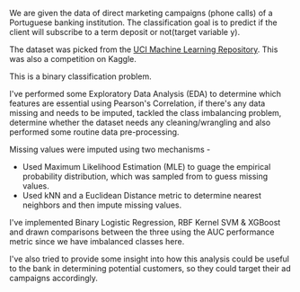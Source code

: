 We are given the data of direct marketing campaigns (phone calls) of a Portuguese banking institution. The classification goal is to predict if the client will subscribe to a term deposit or not(target variable y). 

The dataset was picked from the [UCI Machine Learning Repository](https://archive.ics.uci.edu/ml/datasets/bank+marketing). This was also a competition on Kaggle.

This is a binary classification problem.

I've performed some Exploratory Data Analysis (EDA) to determine which features are essential using Pearson's Correlation, if there's any data missing and needs to be imputed, tackled the class imbalancing problem, determine whether the dataset needs any cleaning/wrangling and also performed some routine data pre-processing.

Missing values were imputed using two mechanisms - 

* Used Maximum Likelihood Estimation (MLE) to guage the empirical probability distribution, which was sampled from to guess missing values.
* Used kNN and a Euclidean Distance metric to determine nearest neighbors and then impute missing values.


I've implemented Binary Logistic Regression, RBF Kernel SVM & XGBoost and drawn comparisons between the three using the AUC performance metric since we have imbalanced classes here.

I've also tried to provide some insight into how this analysis could be useful to the bank in determining potential customers, so they could target their ad campaigns accordingly.
